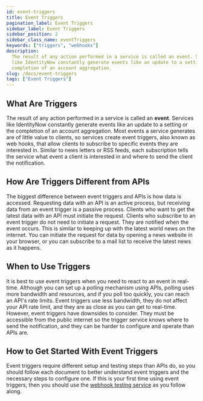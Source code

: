 ```yaml
---
id: event-triggers
title: Event Triggers
pagination_label: Event Triggers
sidebar_label: Event Triggers
sidebar_position: 2
sidebar_class_name: eventTriggers
keywords: ["triggers", "webhooks"]
description:
  The result of any action performed in a service is called an event. Services
  like IdentityNow constantly generate events like an update to a setting or the
  completion of an account aggregation.
slug: /docs/event-triggers
tags: ["Event Triggers"]
---
```


## What Are Triggers

The result of any action performed in a service is called an **event**. Services
like IdentityNow constantly generate events like an update to a setting or the
completion of an account aggregation. Most events a service generates are of
little value to clients, so services create event triggers, also known as web
hooks, that allow clients to subscribe to specific events they are interested
in. Similar to news letters or RSS feeds, each subscription tells the service
what event a client is interested in and where to send the client the
notification.

## How Are Triggers Different from APIs

The biggest difference between event triggers and APIs is how data is accessed.
Requesting data with an API is an active process, but receiving data from an
event trigger is a passive process. Clients who want to get the latest data with
an API must initiate the request. Clients who subscribe to an event trigger do
not need to initiate a request. They are notified when the event occurs. This is
similar to keeping up with the latest world news on the internet. You can
initiate the request for data by opening a news website in your browser, or you
can subscribe to a mail list to receive the latest news as it happens.

## When to Use Triggers

It is best to use event triggers when you need to react to an event in
real-time. Although you can set up a polling mechanism using APIs, polling uses
more bandwidth and resources, and if you poll too quickly, you can reach an
API's rate limits. Event triggers use less bandwidth, they do not affect your
API rate limit, and they are as close as you can get to real-time. However,
event triggers have downsides to consider. They must be accessible from the
public internet so the trigger service knows where to send the notification, and
they can be harder to configure and operate than APIs are.

## How to Get Started With Event Triggers

Event triggers require different setup and testing steps than APIs do, so you
should follow each document to better understand event triggers and the
necessary steps to configure one. If this is your first time using event
triggers, then you should use the
[webhook testing service](./preparing-a-subscriber-service.md#webhook-testing-service)
as you follow along.
